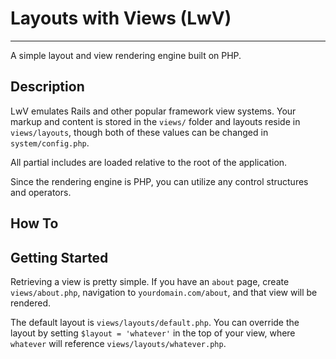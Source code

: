# Layouts with Views (LwV)
---
A simple layout and view rendering engine built on PHP.

## Description

LwV emulates Rails and other popular framework view systems. Your markup and content is
stored in the `views/` folder and layouts reside in `views/layouts`, though both of these
values can be changed in `system/config.php`.

All partial includes are loaded relative to the root of the application.

Since the rendering engine is PHP, you can utilize any control structures and operators.

## How To




## Getting Started

Retrieving a view is pretty simple. If you have an `about` page, create `views/about.php`, navigation to `yourdomain.com/about`, and that view will be rendered.

The default layout is `views/layouts/default.php`. You can override the layout by setting `$layout = 'whatever'` in the top of your view, where `whatever` will reference `views/layouts/whatever.php`.

